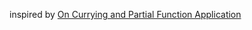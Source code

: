 inspired by [On Currying and Partial Function Application](http://www.vasinov.com/blog/on-currying-and-partial-function-application/)
